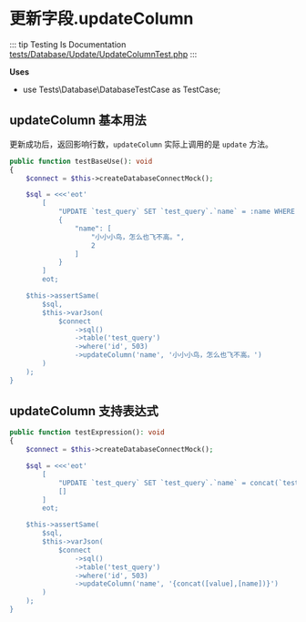 # 更新字段.updateColumn

::: tip Testing Is Documentation
[tests/Database/Update/UpdateColumnTest.php](https://github.com/hunzhiwange/framework/blob/master/tests/Database/Update/UpdateColumnTest.php)
:::
    
**Uses**

 * use Tests\Database\DatabaseTestCase as TestCase;

## updateColumn 基本用法

更新成功后，返回影响行数，`updateColumn` 实际上调用的是 `update` 方法。

``` php
public function testBaseUse(): void
{
    $connect = $this->createDatabaseConnectMock();

    $sql = <<<'eot'
        [
            "UPDATE `test_query` SET `test_query`.`name` = :name WHERE `test_query`.`id` = 503",
            {
                "name": [
                    "小小小鸟，怎么也飞不高。",
                    2
                ]
            }
        ]
        eot;

    $this->assertSame(
        $sql,
        $this->varJson(
            $connect
                ->sql()
                ->table('test_query')
                ->where('id', 503)
                ->updateColumn('name', '小小小鸟，怎么也飞不高。')
        )
    );
}
```
    
## updateColumn 支持表达式

``` php
public function testExpression(): void
{
    $connect = $this->createDatabaseConnectMock();

    $sql = <<<'eot'
        [
            "UPDATE `test_query` SET `test_query`.`name` = concat(`test_query`.`value`,`test_query`.`name`) WHERE `test_query`.`id` = 503",
            []
        ]
        eot;

    $this->assertSame(
        $sql,
        $this->varJson(
            $connect
                ->sql()
                ->table('test_query')
                ->where('id', 503)
                ->updateColumn('name', '{concat([value],[name])}')
        )
    );
}
```
